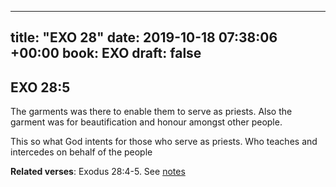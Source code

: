 
---
title: "EXO 28"
date: 2019-10-18 07:38:06 +00:00
book: EXO
draft: false
---

## EXO 28:5

The garments was there to enable them to serve as priests. Also the garment was for beautification and honour amongst other people.

This so what God intents for those who serve as priests. Who teaches and intercedes on behalf of the people

**Related verses**: Exodus 28:4-5. See [notes](https://my.bible.com/notes/3277666426219651177)

